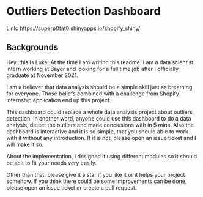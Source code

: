 # Outliers Detection Dashboard

Link: https://superp0tat0.shinyapps.io/shopify_shiny/



## Backgrounds
Hey, this is Luke. At the time I am writing this readme. I am a data scientist intern working at Bayer and looking for a full time job after I officially graduate at November 2021.

I am a believer that data analysis should be a simple skill just as breathing for everyone. Those beliefs combined with a challenge from Shopify internship application end up this project. 

This dashboard could replace a whole data analysis project about outliers detection. In another word, anyone could use this dashboard to do a data analysis, detect the outliers and made conclusions with in 5 mins. Also the dashboard is interactive and it is so simple, that you should able to work with it without any introduction. If it is not, please open an issue ticket and I will make it so.

About the implementation, I designed it using different modules so it should be ablt to fit your needs very easily.

Other than that, please give it a star if you like it or it helps your project somehow. If you think there could be some improvements can be done, please open an issue ticket or create a pull request.



